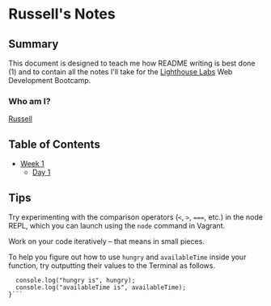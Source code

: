 # Russell's Notes 
## Summary 
This document is designed to teach me how README writing is best done (1) and to contain all the notes I'll take for the [Lighthouse Labs](lighthouselabs.ca) Web Development Bootcamp.

### Who am I?

[Russell](https://github.com/Russlm)

## Table of Contents 

* [Week 1](/Week_1)
  * [Day 1](/Week_1/Day_1)


## Tips

Try experimenting with the comparison operators (`<`, `>`, `===`, etc.) in the node REPL, which you can launch using the `node` command in Vagrant.

Work on your code iteratively – that means in small pieces. 

To help you figure out how to use `hungry` and `availableTime` inside your function, try outputting their values to the Terminal as follows.

```function whatToDoForLunch(hungry, availableTime) {
  console.log("hungry is", hungry);
  console.log("availableTime is", availableTime);
}```